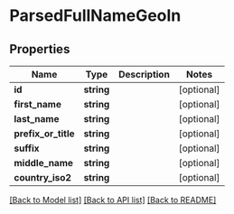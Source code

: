 # ParsedFullNameGeoIn

## Properties
Name | Type | Description | Notes
------------ | ------------- | ------------- | -------------
**id** | **string** |  | [optional] 
**first_name** | **string** |  | [optional] 
**last_name** | **string** |  | [optional] 
**prefix_or_title** | **string** |  | [optional] 
**suffix** | **string** |  | [optional] 
**middle_name** | **string** |  | [optional] 
**country_iso2** | **string** |  | [optional] 

[[Back to Model list]](../README.md#documentation-for-models) [[Back to API list]](../README.md#documentation-for-api-endpoints) [[Back to README]](../README.md)


